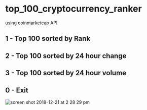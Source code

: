 # top_100_cryptocurrency_ranker 
using coinmarketcap API
## 1 - Top 100 sorted by Rank
## 2 - Top 100 sorted by 24 hour change
## 3 - Top 100 sorted by 24 hour volume
## 0 - Exit

![screen shot 2018-12-21 at 2 28 29 pm](https://user-images.githubusercontent.com/22898855/50362291-c0a13100-052c-11e9-8f3b-bedc016fbcea.png)

